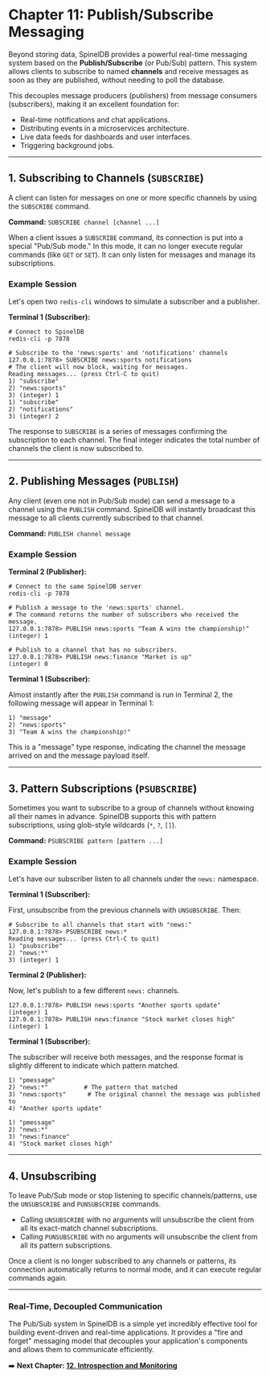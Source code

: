 # Chapter 11: Publish/Subscribe Messaging

Beyond storing data, SpinelDB provides a powerful real-time messaging system based on the **Publish/Subscribe** (or Pub/Sub) pattern. This system allows clients to subscribe to named **channels** and receive messages as soon as they are published, without needing to poll the database.

This decouples message producers (publishers) from message consumers (subscribers), making it an excellent foundation for:
*   Real-time notifications and chat applications.
*   Distributing events in a microservices architecture.
*   Live data feeds for dashboards and user interfaces.
*   Triggering background jobs.

---

## 1. Subscribing to Channels (`SUBSCRIBE`)

A client can listen for messages on one or more specific channels by using the `SUBSCRIBE` command.

**Command:** `SUBSCRIBE channel [channel ...]`

When a client issues a `SUBSCRIBE` command, its connection is put into a special "Pub/Sub mode." In this mode, it can no longer execute regular commands (like `GET` or `SET`). It can only listen for messages and manage its subscriptions.

### Example Session

Let's open two `redis-cli` windows to simulate a subscriber and a publisher.

**Terminal 1 (Subscriber):**

```shell
# Connect to SpinelDB
redis-cli -p 7878

# Subscribe to the 'news:sports' and 'notifications' channels
127.0.0.1:7878> SUBSCRIBE news:sports notifications
# The client will now block, waiting for messages.
Reading messages... (press Ctrl-C to quit)
1) "subscribe"
2) "news:sports"
3) (integer) 1
1) "subscribe"
2) "notifications"
3) (integer) 2
```
The response to `SUBSCRIBE` is a series of messages confirming the subscription to each channel. The final integer indicates the total number of channels the client is now subscribed to.

---

## 2. Publishing Messages (`PUBLISH`)

Any client (even one not in Pub/Sub mode) can send a message to a channel using the `PUBLISH` command. SpinelDB will instantly broadcast this message to all clients currently subscribed to that channel.

**Command:** `PUBLISH channel message`

### Example Session

**Terminal 2 (Publisher):**

```shell
# Connect to the same SpinelDB server
redis-cli -p 7878

# Publish a message to the 'news:sports' channel.
# The command returns the number of subscribers who received the message.
127.0.0.1:7878> PUBLISH news:sports "Team A wins the championship!"
(integer) 1

# Publish to a channel that has no subscribers.
127.0.0.1:7878> PUBLISH news:finance "Market is up"
(integer) 0
```

**Terminal 1 (Subscriber):**

Almost instantly after the `PUBLISH` command is run in Terminal 2, the following message will appear in Terminal 1:

```text
1) "message"
2) "news:sports"
3) "Team A wins the championship!"
```
This is a "message" type response, indicating the channel the message arrived on and the message payload itself.

---

## 3. Pattern Subscriptions (`PSUBSCRIBE`)

Sometimes you want to subscribe to a group of channels without knowing all their names in advance. SpinelDB supports this with pattern subscriptions, using glob-style wildcards (`*`, `?`, `[]`).

**Command:** `PSUBSCRIBE pattern [pattern ...]`

### Example Session

Let's have our subscriber listen to all channels under the `news:` namespace.

**Terminal 1 (Subscriber):**

First, unsubscribe from the previous channels with `UNSUBSCRIBE`. Then:

```shell
# Subscribe to all channels that start with "news:"
127.0.0.1:7878> PSUBSCRIBE news:*
Reading messages... (press Ctrl-C to quit)
1) "psubscribe"
2) "news:*"
3) (integer) 1
```

**Terminal 2 (Publisher):**

Now, let's publish to a few different `news:` channels.

```shell
127.0.0.1:7878> PUBLISH news:sports "Another sports update"
(integer) 1
127.0.0.1:7878> PUBLISH news:finance "Stock market closes high"
(integer) 1
```

**Terminal 1 (Subscriber):**

The subscriber will receive both messages, and the response format is slightly different to indicate which pattern matched.

```text
1) "pmessage"
2) "news:*"          # The pattern that matched
3) "news:sports"      # The original channel the message was published to
4) "Another sports update"

1) "pmessage"
2) "news:*"
3) "news:finance"
4) "Stock market closes high"
```

---

## 4. Unsubscribing

To leave Pub/Sub mode or stop listening to specific channels/patterns, use the `UNSUBSCRIBE` and `PUNSUBSCRIBE` commands.

*   Calling `UNSUBSCRIBE` with no arguments will unsubscribe the client from all its exact-match channel subscriptions.
*   Calling `PUNSUBSCRIBE` with no arguments will unsubscribe the client from all its pattern subscriptions.

Once a client is no longer subscribed to any channels or patterns, its connection automatically returns to normal mode, and it can execute regular commands again.

---

### Real-Time, Decoupled Communication

The Pub/Sub system in SpinelDB is a simple yet incredibly effective tool for building event-driven and real-time applications. It provides a "fire and forget" messaging model that decouples your application's components and allows them to communicate efficiently.

➡️ **Next Chapter: [12. Introspection and Monitoring](./12-introspection-and-monitoring.md)**
